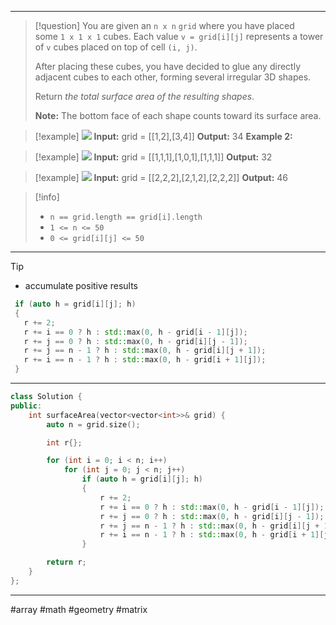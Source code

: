 ___

> [!question] 
> You are given an `n x n` `grid` where you have placed some `1 x 1 x 1` cubes. Each value `v = grid[i][j]` represents a tower of `v` cubes placed on top of cell `(i, j)`.
> 
> After placing these cubes, you have decided to glue any directly adjacent cubes to each other, forming several irregular 3D shapes.
> 
> Return _the total surface area of the resulting shapes_.
> 
> **Note:** The bottom face of each shape counts toward its surface area. 

> [!example] 
> ![](https://assets.leetcode.com/uploads/2021/01/08/tmp-grid2.jpg)
> **Input:** grid = [[1,2],[3,4]]
> **Output:** 34 
> **Example 2:**

> [!example] 
> ![](https://assets.leetcode.com/uploads/2021/01/08/tmp-grid4.jpg)
> **Input:** grid = [[1,1,1],[1,0,1],[1,1,1]]
> **Output:** 32 

> [!example] 
> ![](https://assets.leetcode.com/uploads/2021/01/08/tmp-grid5.jpg)
> **Input:** grid = [[2,2,2],[2,1,2],[2,2,2]]
> **Output:** 46 


> [!info] 
> - `n == grid.length == grid[i].length`
> - `1 <= n <= 50`
> - `0 <= grid[i][j] <= 50` 

___

> [!tip] 
> - accumulate positive results
> ```cpp
>  if (auto h = grid[i][j]; h)
>  {
> 	 r += 2;
> 	 r += i == 0 ? h : std::max(0, h - grid[i - 1][j]);
> 	 r += j == 0 ? h : std::max(0, h - grid[i][j - 1]);
> 	 r += j == n - 1 ? h : std::max(0, h - grid[i][j + 1]);
> 	 r += i == n - 1 ? h : std::max(0, h - grid[i + 1][j]);
>  }
> ```

___

```cpp
class Solution {
public:
    int surfaceArea(vector<vector<int>>& grid) {
        auto n = grid.size();

        int r{};

        for (int i = 0; i < n; i++)
            for (int j = 0; j < n; j++)
                if (auto h = grid[i][j]; h)
                {
                    r += 2;
                    r += i == 0 ? h : std::max(0, h - grid[i - 1][j]);  
                    r += j == 0 ? h : std::max(0, h - grid[i][j - 1]);  
                    r += j == n - 1 ? h : std::max(0, h - grid[i][j + 1]);
                    r += i == n - 1 ? h : std::max(0, h - grid[i + 1][j]);
                }

        return r;
    }
};
```

___

#array #math #geometry #matrix